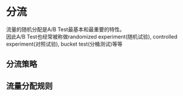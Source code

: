 # 分流

流量的随机分配是A/B Test最基本和最重要的特性。  
因此A/B Test也经常被称做randomized experiment(随机试验), controlled experiment(对照试验), bucket test(分桶测试)等等

## 分流策略

## 流量分配规则



